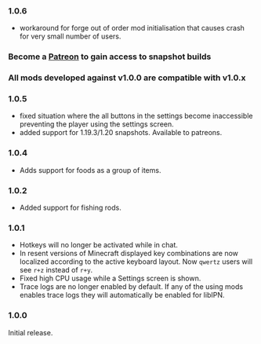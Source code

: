 <!-- latest begin -->
### 1.0.6

- workaround for forge out of order mod initialisation that causes crash for very small number of users.

### Become a [Patreon](https://www.patreon.com/mirinimi/membership) to gain access to snapshot builds

### All mods developed against v1.0.0 are compatible with v1.0.x

<!-- latest end -->

<!-- rest begin -->
### 1.0.5

- fixed situation where the all buttons in the settings become inaccessible preventing the player using the settings screen.
- added support for 1.19.3/1.20 snapshots. Available to patreons.

### 1.0.4

- Adds support for foods as a group of items.

### 1.0.2

- Added support for fishing rods.


### 1.0.1

- Hotkeys will no longer be activated while in chat.
- In resent versions of Minecraft displayed key combinations are now localized according to the active keyboard layout. Now `qwertz` users will see `r+z` instead of `r+y`.
- Fixed high CPU usage while a Settings screen is shown.
- Trace logs are no longer enabled by default. If any of the using mods enables trace logs they will automatically be enabled for libIPN.

### 1.0.0

Initial release.
